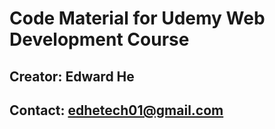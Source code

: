 # Code Material for Udemy Web Development Course

## Creator: Edward He
## Contact: edhetech01@gmail.com
